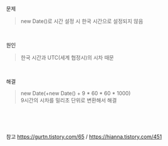 문제
> new Date()로 시간 설정 시 한국 시간으로 설정되지 않음

<br>

원인
> 한국 시간과 UTC(세계 협정시)의 시차 때문

<br>

해결
> new Date(+new Date() + 9 * 60 * 60 * 1000) <br>
> 9시간의 시차를 밀리초 단위로 변환해서 해결


<Br>
  <br>
  <Br>
    
참고 https://gurtn.tistory.com/65 / https://hianna.tistory.com/451
